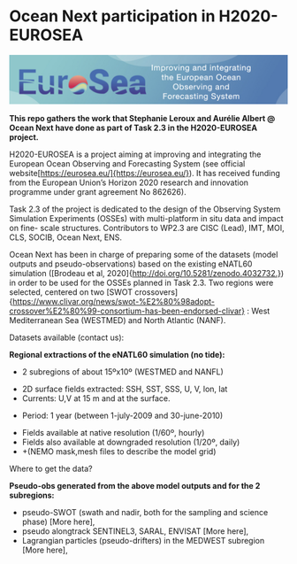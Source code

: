 # Ocean Next participation in H2020-EUROSEA
![H2020-EURSEA](./figs/logoEUROSEA.png)<br>

__This repo gathers the work that Stephanie Leroux and  Aurélie Albert @ Ocean Next  have done as part of Task 2.3 in the H2020-EUROSEA project.__

H2020-EUROSEA is a project aiming at improving and integrating the European Ocean Observing and Forecasting System  (see official website[https://eurosea.eu/]{https://eurosea.eu/}). It has received funding from the European Union’s Horizon 2020  research and innovation programme under grant agreement No 862626).

Task 2.3 of the project is dedicated to the design of the Observing System Simulation Experiments (OSSEs) with multi-platform in situ data and impact on fine- scale structures. Contributors to WP2.3 are CISC (Lead), IMT, MOI, CLS, SOCIB, Ocean Next, ENS.

Ocean Next has been in charge of preparing some of the datasets (model outputs and pseudo-observations) based on the  existing eNATL60 simulation ([Brodeau et al, 2020]{http://doi.org/10.5281/zenodo.4032732.}) in order to be used for the OSSEs planned in Task 2.3. Two regions were selected, centered on two [SWOT crossovers]{https://www.clivar.org/news/swot-%E2%80%98adopt-crossover%E2%80%99-consortium-has-been-endorsed-clivar} : West Mediterranean Sea (WESTMED) and North Atlantic (NANF).  



Datasets available (contact us):

**Regional extractions of  the eNATL60 simulation (no tide):**

* 2 subregions of about 15ºx10º  (WESTMED and NANFL) 

- 2D surface fields extracted:  SSH, SST, SSS, U, V, lon, lat
- Currents: U,V at 15 m and at the surface.

* Period: 1 year (between 1-july-2009 and 30-june-2010)

- Fields available at native resolution (1/60º, hourly) 
- Fields also available at downgraded resolution (1/20º, daily) 
- +(NEMO mask,mesh files to describe the model grid)

Where to get the data?



**Pseudo-obs  generated from the above model outputs and for the 2 subregions:**

- pseudo-SWOT (swath and nadir, both for the sampling and science phase) [More here],
- pseudo alongtrack SENTINEL3,  SARAL, ENVISAT [More here],
- Lagrangian particles (pseudo-drifters) in the MEDWEST subregion [More here],
